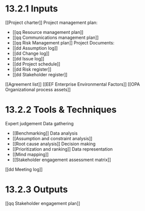 # 13.2.1 Inputs
[[Project charter]]
Project management plan:
* [[qq Resource management plan]]
* [[qq Communications management plan]]
* [[qq Risk Management plan]]
 Project Documents:
* [[dd Assumption log]]
* [[dd Change log]]
* [[dd Issue log]]
* [[dd Project schedule]]
* [[dd Risk register]]
* [[dd Stakeholder register]]

[[Agreement list]]
[[EEF Enterprise Environmental Factors]]
[[OPA Organizational process assets]]

# 13.2.2 Tools & Techniques
Expert judgement
Data gathering
* [[Benchmarking]]
Data analysis
* [[Assumption and constraint analysis]]
* [[Root cause analysis]]
Decision making
* [[Prioritization and ranking]]
Data representation
* [[Mind mapping]]
* [[Stakeholder engagement assessment matrix]]

[[dd Meeting log]]

# 13.2.3 Outputs
[[qq Stakeholder engagement plan]]